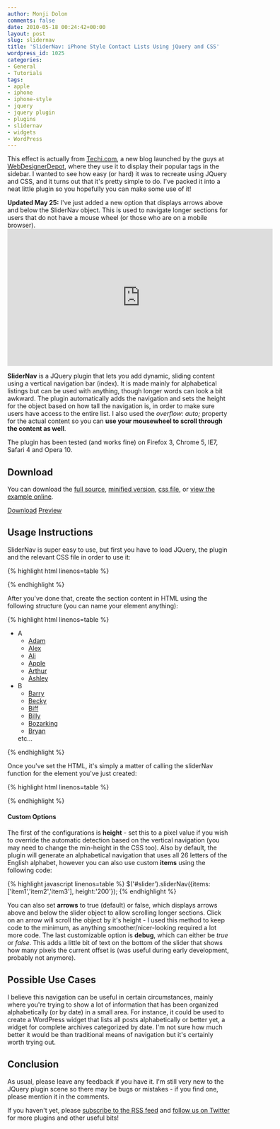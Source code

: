 ```yaml
---
author: Monji Dolon
comments: false
date: 2010-05-18 00:24:42+00:00
layout: post
slug: slidernav
title: 'SliderNav: iPhone Style Contact Lists Using jQuery and CSS'
wordpress_id: 1025
categories:
- General
- Tutorials
tags:
- apple
- iphone
- iphone-style
- jquery
- jquery plugin
- plugins
- slidernav
- widgets
- WordPress
---
```


This effect is actually from [Techi.com](http://techi.com/), a new blog launched by the guys at [WebDesignerDepot](http://webdesignerdepot.com/), where they use it to display their popular tags in the sidebar.  I wanted to see how easy (or hard) it was to recreate using JQuery and CSS, and it turns out that it's pretty simple to do.  I've packed it into a neat little plugin so you hopefully you can make some use of it!

<div class="note">
    <strong>Updated May 25:</strong> I've just added a new option that displays arrows above and below the SliderNav object.  This is used to navigate longer sections for users that do not have a mouse wheel (or those who are on a mobile browser).
</div>

<iframe width="600" height="310" src="http://devgrow.com/slidernav-jquery-plugin/embed.html" style="border:none;" frameborder="0" marginheight="0" marginwidth="0"></iframe>

**SliderNav** is a JQuery plugin that lets you add dynamic, sliding content using a vertical navigation bar (index).  It is made mainly for alphabetical listings but can be used with anything, though longer words can look a bit awkward.  The plugin automatically adds the navigation and sets the height for the object based on how tall the navigation is, in order to make sure users have access to the entire list.  I also used the _overflow: auto;_ property for the actual content so you can **use your mousewheel to scroll through the content as well**.

The plugin has been tested (and works fine) on Firefox 3, Chrome 5, IE7, Safari 4 and Opera 10.


## Download

You can download the [full source](http://devgrow.com/slidernav-jquery-plugin/slidernav.js), [minified version](http://devgrow.com/slidernav-jquery-plugin/slidernav-min.js), [css file](http://devgrow.com/slidernav-jquery-plugin/slidernav.css), or [view the example online](http://devgrow.com/slidernav-jquery-plugin).

<div class="download">
  <a href="http://devgrow.com/slidernav-jquery-plugin/slidernav.zip" class="primary">Download</a>
  <a href="http://devgrow.com/slidernav-jquery-plugin" class="secondary">Preview</a>
</div>


## Usage Instructions

SliderNav is super easy to use, but first you have to load JQuery, the plugin and the relevant CSS file in order to use it:

{% highlight html linenos=table %}
<link rel="stylesheet" type="text/css" href="slidernav.css" media="screen, projection" />
<script type="text/javascript" src="jquery-1.4.2.js"></script>
<script type="text/javascript" src="slidernav.js"></script>
{% endhighlight %}

After you've done that, create the section content in HTML using the following structure (you can name your element anything):

{% highlight html linenos=table %}
<div id="slider">
  <div class="slider-content">
    <ul>
      <li id="a"><a name="a" class="title">A</a>
        <ul>
          <li><a href="/">Adam</a></li>
          <li><a href="/">Alex</a></li>
          <li><a href="/">Ali</a></li>
          <li><a href="/">Apple</a></li>
          <li><a href="/">Arthur</a></li>
          <li><a href="/">Ashley</a></li>
        </ul>
      </li>
      <li id="b"><a name="b" class="title">B</a>
        <ul>
          <li><a href="/">Barry</a></li>
          <li><a href="/">Becky</a></li>
          <li><a href="/">Biff</a></li>
          <li><a href="/">Billy</a></li>
          <li><a href="/">Bozarking</a></li>
          <li><a href="/">Bryan</a></li>
        </ul>
      </li>
      etc...
    </ul>
  </div>
</div>
{% endhighlight %}

Once you've set the HTML, it's simply a matter of calling the sliderNav function for the element you've just created:

{% highlight html linenos=table %}
<script type="text/javascript">
  $(document).ready(function(){
    $('#slider').sliderNav();
  });
</script>
{% endhighlight %}


#### Custom Options

The first of the configurations is **height** - set this to a pixel value if you wish to override the automatic detection based on the vertical navigation (you may need to change the min-height in the CSS too).  Also by default, the plugin will generate an alphabetical navigation that uses all 26 letters of the English alphabet, however you can also use custom **items** using the following code:

{% highlight javascript linenos=table %}
    $('#slider').sliderNav({items:['item1','item2','item3'], height:'200'});
{% endhighlight %}

You can also set **arrows** to true (default) or false, which displays arrows above and below the slider object to allow scrolling longer sections.  Click on an arrow will scroll the object by it's height - I used this method to keep code to the minimum, as anything smoother/nicer-looking required a lot more code.  The last customizable option is **debug**, which can either be _true_ or _false_.  This adds a little bit of text on the bottom of the slider that shows how many pixels the current offset is (was useful during early development, probably not anymore).


## Possible Use Cases

I believe this navigation can be useful in certain circumstances, mainly where you're trying to show a lot of information that has been organized alphabetically (or by date) in a small area.  For instance, it could be used to create a WordPress widget that lists all posts alphabetically or better yet, a widget for complete archives categorized by date.  I'm not sure how much better it would be than traditional means of navigation but it's certainly worth trying out.


## Conclusion

As usual, please leave any feedback if you have it.  I'm still very new to the JQuery plugin scene so there may be bugs or mistakes - if you find one, please mention it in the comments.

If you haven't yet, please [subscribe to the RSS feed](http://feeds.feedburner.com/devgrow) and [follow us on Twitter](http://twitter.com/devgrowblog) for more plugins and other useful bits!